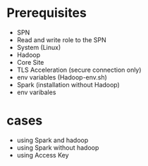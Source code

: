 # Prerequisites
* SPN
 * Read and write role to the SPN
* System (Linux)
 * Hadoop
  * Core Site
  * TLS Acceleration (secure connection only)
  * env variables (Hadoop-env.sh)
 * Spark (installation without Hadoop)
  * env varibales

# cases
* using Spark and hadoop
* using Spark without hadoop
* using Access Key
